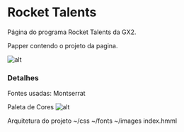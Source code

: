# Rocket Talents

Página do programa Rocket Talents da GX2.


Papper contendo o projeto da pagina.

![alt](https://github.com/crisosilva/rocket-talents/blob/4caf5e128dd21adc908f9e74b1b5ef09d0f67a62/images/projeto_pagina.png)

### Detalhes
Fontes usadas: Montserrat

Paleta de Cores
![alt]()

Arquitetura do projeto
~/css
~/fonts
~/images
index.hmml



